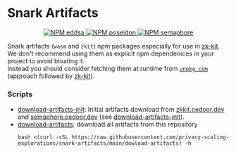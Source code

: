 # Snark Artifacts
<p align="center">
  <a href="https://www.npmjs.com/package/@zk-kit/eddsa-artifacts">
    <img 
      alt="NPM eddsa"
      src="https://img.shields.io/npm/v/%40zk-kit%2Feddsa-artifacts?logo=npm&label=%40zk-kit%2Feddsa-artifacts">
    </a>
  <a href="https://www.npmjs.com/package/@zk-kit/poseidon-artifacts">
    <img 
      alt="NPM poseidon"
      src="https://img.shields.io/npm/v/%40zk-kit%2Fposeidon-artifacts?logo=npm&label=%40zk-kit%2Fposeidon-artifacts">
  </a>
  <a href="https://www.npmjs.com/package/@zk-kit/semaphore-artifacts">
    <img 
      alt="NPM semaphore"
      src="https://img.shields.io/npm/v/%40zk-kit%2Fsemaphore-artifacts?logo=npm&label=%40zk-kit%2Fsemaphore-artifacts">
  </a>
</p>

Snark artifacts (`wasm` and `zkit`) npm packages especially for use in [zk-kit](https://github.com/privacy-scaling-explorations/zk-kit).  
We don't recommend using them as explicit npm dependenices in your project to avoid bloating it.  
Instead you should consider fetching them at runtime from [`unpkg.com`](https://unpkg.com/) (approach followed by [zk-kit](https://github.com/privacy-scaling-explorations/zk-kit)).  

### Scripts
- [download-artifacts-init](./download-artifacts-init): Initial artifacts download from [zkkit.cedoor.dev](https://zkkit.cedoor.dev) and [semaphore.cedoor.dev](https://semaphore.cedoor.dev) (see [download-artifacts-init](./download-artifacts-init)).
- [download-artifacts](./download-artifacts): download all artifacts from this repository
  ```shell
  bash <(curl -sSL https://raw.githubusercontent.com/privacy-scaling-explorations/snark-artifacts/main/dowload-artifacts) -h
  ```
